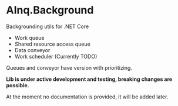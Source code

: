 # AInq.Background

Backgrounding utils for .NET Core 
- Work queue
- Shared resource access queue
- Data conveyor
- Work scheduler (Currently TODO)

Queues and conveyor have version with prioritizing.

**Lib is under active development and testing, breaking changes are possible.**

At the moment no documentation is provided, it will be added later.
